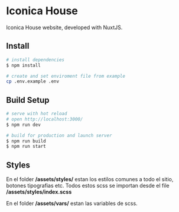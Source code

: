 # Iconica House

Iconica House website, developed with NuxtJS.

## Install

```bash
# install dependencies
$ npm install

# create and set enviroment file from example
cp .env.example .env
```

## Build Setup

```bash
# serve with hot reload
# open http://localhost:3000/
$ npm run dev

# build for production and launch server
$ npm run build
$ npm run start
```

## Styles

En el folder **/assets/styles/** estan los estilos comunes a todo el sitio, botones tipografias etc. Todos estos scss se importan desde el file **/assets/styles/index.scss**

En el folder **/assets/vars/** estan las variables de scss.
